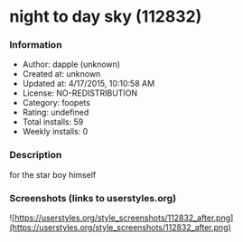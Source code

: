 # night to day sky (112832)

### Information
- Author: dapple (unknown)
- Created at: unknown
- Updated at: 4/17/2015, 10:10:58 AM
- License: NO-REDISTRIBUTION
- Category: foopets
- Rating: undefined
- Total installs: 59
- Weekly installs: 0


### Description
for the star boy himself


### Screenshots (links to userstyles.org)
![https://userstyles.org/style_screenshots/112832_after.png](https://userstyles.org/style_screenshots/112832_after.png)



